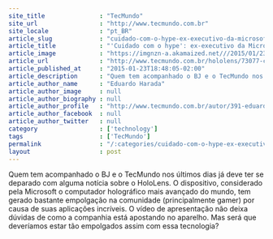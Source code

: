 ```yaml
---
site_title               : "TecMundo"
site_url                 : "http://www.tecmundo.com.br"
site_locale              : "pt_BR"
article_slug             : "cuidado-com-o-hype-ex-executivo-da-microsoft-opina-sobre-o-hololens"
article_title            : "'Cuidado com o hype': ex-executivo da Microsoft opina sobre o HoloLens"
article_image            : "https://imgnzn-a.akamaized.net///2015/01/23/23153420293483-t1200x480.jpg"
article_url              : "http://www.tecmundo.com.br/hololens/73077-cuidado-hype-ex-executivo-microsoft-opina-o-hololens.htm"
article_published_at     : "2015-01-23T18:48:05-02:00"
article_description      : "Quem tem acompanhado o BJ e o TecMundo nos últimos dias já deve ter se deparado com alguma notícia sobre o HoloLens. O dispositivo, considerado pela Microsoft o computador holográfico mais avançado do mundo, tem gerado bastante empolgação na comunidade (principalmente gamer) por causa de suas aplicações incríveis. O vídeo de apresentação não deixa dúvidas de como a companhia está apostando no aparelho. Mas será que deveríamos estar tão empolgados assim com essa tecnologia?"
article_author_name      : "Eduardo Harada"
article_author_image     : null
article_author_biography : null
article_author_profile   : "http://www.tecmundo.com.br/autor/391-eduardo-harada/"
article_author_facebook  : null
article_author_twitter   : null
category                 : ['technology']
tags                     : ['TecMundo']
permalink                : "/:categories/cuidado-com-o-hype-ex-executivo-da-microsoft-opina-sobre-o-hololens/"
layout                   : post
---
```


Quem tem acompanhado o BJ e o TecMundo nos últimos dias já deve ter se deparado com alguma notícia sobre o HoloLens. O dispositivo, considerado pela Microsoft o computador holográfico mais avançado do mundo, tem gerado bastante empolgação na comunidade (principalmente gamer) por causa de suas aplicações incríveis. O vídeo de apresentação não deixa dúvidas de como a companhia está apostando no aparelho. Mas será que deveríamos estar tão empolgados assim com essa tecnologia?
